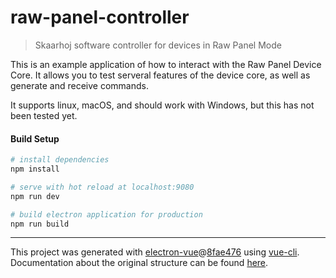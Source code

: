 # raw-panel-controller

> Skaarhoj software controller for devices in Raw Panel Mode

This is an example application of how to interact with the Raw Panel
Device Core. It allows you to test serveral features of the device core, as well
as generate and receive commands.

It supports linux, macOS, and should work with Windows, but this
has not been tested yet.

#### Build Setup

``` bash
# install dependencies
npm install

# serve with hot reload at localhost:9080
npm run dev

# build electron application for production
npm run build


```

---

This project was generated with [electron-vue](https://github.com/SimulatedGREG/electron-vue)@[8fae476](https://github.com/SimulatedGREG/electron-vue/tree/8fae4763e9d225d3691b627e83b9e09b56f6c935) using [vue-cli](https://github.com/vuejs/vue-cli). Documentation about the original structure can be found [here](https://simulatedgreg.gitbooks.io/electron-vue/content/index.html).
